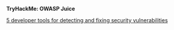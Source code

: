 **TryHackMe: OWASP Juice**

[5 developer tools for detecting and fixing security vulnerabilities](https://dev.to/opinionatedpie/5-developer-tools-for-detecting-and-fixing-security-vulnerabilities-h1j?utm_source=pocket_mylist)


